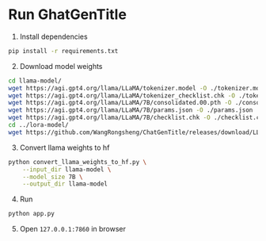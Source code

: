 # Run GhatGenTitle

1. Install dependencies

```bash
pip install -r requirements.txt
```

2. Download model weights

```bash
cd llama-model/
wget https://agi.gpt4.org/llama/LLaMA/tokenizer.model -O ./tokenizer.model
wget https://agi.gpt4.org/llama/LLaMA/tokenizer_checklist.chk -O ./tokenizer_checklist.chk
wget https://agi.gpt4.org/llama/LLaMA/7B/consolidated.00.pth -O ./consolidated.00.pth
wget https://agi.gpt4.org/llama/LLaMA/7B/params.json -O ./params.json
wget https://agi.gpt4.org/llama/LLaMA/7B/checklist.chk -O ./checklist.chk
cd ../lora-model/
wget https://github.com/WangRongsheng/ChatGenTitle/releases/download/LLaMa-Lora-7B-cs-6-new-app/LLaMa-Lora-7B-cs-6-new-app.zip
```

3. Convert llama weights to hf

```bash
python convert_llama_weights_to_hf.py \
    --input_dir llama-model \
    --model_size 7B \
    --output_dir llama-model
```

4. Run

```bash
python app.py
```

5. Open `127.0.0.1:7860` in browser
